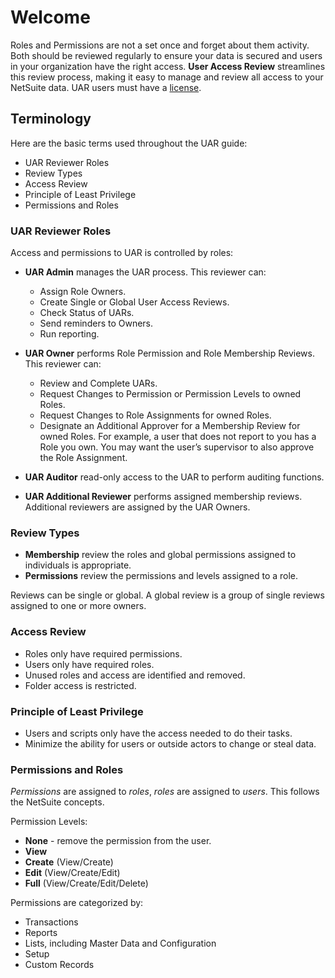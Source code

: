 # Welcome

Roles and Permissions are not a set once and forget about them activity. Both should be reviewed
regularly to ensure your data is secured and users in your organization have the right access.
**User Access Review** streamlines this review process, making it easy to manage and review all
access to your NetSuite data. UAR users must have a [license](/docs/platgovnetsuite/uar/install_app.md).

## Terminology

Here are the basic terms used throughout the UAR guide:

- UAR Reviewer Roles
- Review Types
- Access Review
- Principle of Least Privilege
- Permissions and Roles

### UAR Reviewer Roles

Access and permissions to UAR is controlled by roles:

- **UAR Admin** manages the UAR process. This reviewer can:

  - Assign Role Owners.
  - Create Single or Global User Access Reviews.
  - Check Status of UARs.
  - Send reminders to Owners.
  - Run reporting.

- **UAR Owner** performs Role Permission and Role Membership Reviews. This reviewer can:

  - Review and Complete UARs.
  - Request Changes to Permission or Permission Levels to owned Roles.
  - Request Changes to Role Assignments for owned Roles.
  - Designate an Additional Approver for a Membership Review for owned Roles. For example, a user
    that does not report to you has a Role you own. You may want the user’s supervisor to also
    approve the Role Assignment.

- **UAR Auditor** read-only access to the UAR to perform auditing functions.
- **UAR Additional Reviewer** performs assigned membership reviews. Additional reviewers are
  assigned by the UAR Owners.

### Review Types

- **Membership** review the roles and global permissions assigned to individuals is appropriate.
- **Permissions** review the permissions and levels assigned to a role.

Reviews can be single or global. A global review is a group of single reviews assigned to one or
more owners.

### Access Review

- Roles only have required permissions.
- Users only have required roles.
- Unused roles and access are identified and removed.
- Folder access is restricted.

### Principle of Least Privilege

- Users and scripts only have the access needed to do their tasks.
- Minimize the ability for users or outside actors to change or steal data.

### Permissions and Roles

_Permissions_ are assigned to _roles_, _roles_ are assigned to _users_. This follows the NetSuite
concepts.

Permission Levels:

- **None** - remove the permission from the user.
- **View**
- **Create** (View/Create)
- **Edit** (View/Create/Edit)
- **Full** (View/Create/Edit/Delete)

Permissions are categorized by:

- Transactions
- Reports
- Lists, including Master Data and Configuration
- Setup
- Custom Records
